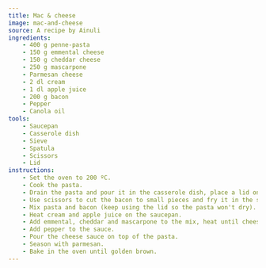 ```yaml
---
title: Mac & cheese
image: mac-and-cheese
source: A recipe by Ainuli
ingredients:
    - 400 g penne-pasta
    - 150 g emmental cheese
    - 150 g cheddar cheese
    - 250 g mascarpone
    - Parmesan cheese
    - 2 dl cream
    - 1 dl apple juice
    - 200 g bacon
    - Pepper
    - Canola oil
tools:
    - Saucepan
    - Casserole dish
    - Sieve
    - Spatula
    - Scissors
    - Lid
instructions:
    - Set the oven to 200 ºC.
    - Cook the pasta.
    - Drain the pasta and pour it in the casserole dish, place a lid on top of the dish.
    - Use scissors to cut the bacon to small pieces and fry it in the saucepan with a bit of oil.
    - Mix pasta and bacon (keep using the lid so the pasta won't dry).
    - Heat cream and apple juice on the saucepan.
    - Add emmental, cheddar and mascarpone to the mix, heat until cheese has melted.
    - Add pepper to the sauce.
    - Pour the cheese sauce on top of the pasta.
    - Season with parmesan.
    - Bake in the oven until golden brown.
---
```

